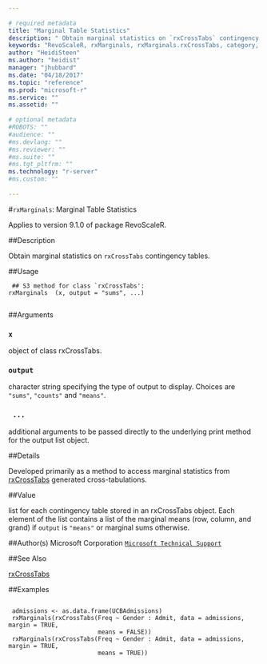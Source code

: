 ```yaml
--- 
 
# required metadata 
title: "Marginal Table Statistics" 
description: " Obtain marginal statistics on `rxCrossTabs` contingency tables. " 
keywords: "RevoScaleR, rxMarginals, rxMarginals.rxCrossTabs, category, models" 
author: "HeidiSteen"
ms.author: "heidist" 
manager: "jhubbard" 
ms.date: "04/18/2017" 
ms.topic: "reference" 
ms.prod: "microsoft-r" 
ms.service: "" 
ms.assetid: "" 
 
# optional metadata 
#ROBOTS: "" 
#audience: "" 
#ms.devlang: "" 
#ms.reviewer: "" 
#ms.suite: "" 
#ms.tgt_pltfrm: "" 
ms.technology: "r-server" 
#ms.custom: "" 
 
--- 
```

 
 
 
 #`rxMarginals`: Marginal Table Statistics

 Applies to version 9.1.0 of package RevoScaleR.
 
 ##Description
 
Obtain marginal statistics on `rxCrossTabs` contingency tables.
 
 
 ##Usage

```   
 ## S3 method for class `rxCrossTabs':
rxMarginals  (x, output = "sums", ...)
 
```
 
 ##Arguments

   
    
 ### `x`
 object of class rxCrossTabs. 
  
  
    
 ### `output`
 character string specifying the type of output to display.  Choices are `"sums"`, `"counts"` and `"means"`. 
  
  
    
 ### ` ...`
 additional arguments to be passed directly to the underlying print method for the output list object. 
  
 
 
 ##Details
 
Developed primarily as a method to access marginal statistics from
[rxCrossTabs](rxcrosstabs.md) generated cross-tabulations.
 
 
 ##Value
 
list for each contingency table stored in an rxCrossTabs object. Each element
of the list contains a list of the marginal means (row, column, and grand) if
`output` is `"means"` or marginal sums otherwise.
 
 ##Author(s)
 Microsoft Corporation [`Microsoft Technical Support`](https://go.microsoft.com/fwlink/?LinkID=698556&clcid=0x409)
 
 
 ##See Also
 
[rxCrossTabs](rxcrosstabs.md)
   
 ##Examples

 ```
   
  admissions <- as.data.frame(UCBAdmissions)
  rxMarginals(rxCrossTabs(Freq ~ Gender : Admit, data = admissions, margin = TRUE,
                          means = FALSE))
  rxMarginals(rxCrossTabs(Freq ~ Gender : Admit, data = admissions, margin = TRUE,
                          means = TRUE))
 
```
 
 
 
